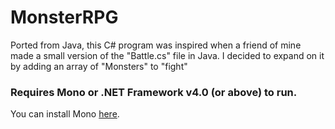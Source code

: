 # MonsterRPG
Ported from Java, this C# program was inspired when a friend of mine made a small version of the "Battle.cs" file in Java.
I decided to expand on it by adding an array of "Monsters" to "fight"

### Requires Mono or .NET Framework v4.0 (or above) to run.
You can install Mono [here](http://www.mono-project.com/download/).
